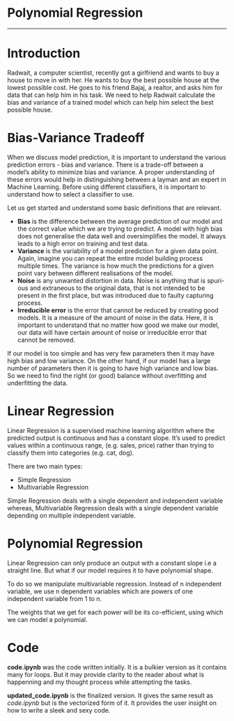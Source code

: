 # Polynomial Regression

---

# Introduction

Radwait, a computer scientist, recently got a girlfriend and wants to buy a house to move in with her. He wants to buy the best possible house at the lowest possible cost. He goes to his friend Bajaj, a realtor, and asks him for data that can help him in his task. We need to help Radwait calculate the bias and variance of a trained model which can help him select the best possible house.

# Bias-Variance Tradeoff

When we discuss model prediction, it is important to understand the various prediction errors - bias and variance. There is a trade-off between a model’s ability to minimize bias and variance.
A proper understanding of these errors would help in distinguishing between a layman and an expert in Machine Learning. Before using different classifiers, it is important to understand how to select a classifier to use.

Let us get started and understand some basic definitions that are relevant. 

- **Bias** is the difference between the average prediction of our model and the correct value which we are trying to predict. A model with high bias does not generalise the data well and oversimplifies the model. It always leads to a high error on training and test data.
- **Variance** is the variability of a model prediction for a given data point. Again, imagine you can repeat the entire model building process multiple times. The variance is how much the predictions for a given point vary between different realisations of the model.
- **Noise** is any unwanted distortion in data. Noise is anything that is spuri- ous and extraneous to the original data, that is not intended to be present in the first place, but was introduced due to faulty capturing process.
- **Irreducible error** is the error that cannot be reduced by creating good models. It is a measure of the amount of noise in the data. Here, it is important to understand that no matter how good we make our model, our data will have certain amount of noise or irreducible error that cannot be removed.

If our model is too simple and has very few parameters then it may have high bias and low variance. On the other hand, if our model has a large number of parameters then it is going to have high variance and low bias. So we need to find the right (or good) balance without overfitting and underfitting the data.

# Linear Regression

Linear Regression is a supervised machine learning algorithm where the predicted output is continuous and has a constant slope. It’s used to predict values within a continuous range, (e.g. sales, price) rather than trying to classify them into categories (e.g. cat, dog). 

There are two main types:

- Simple Regression
- Multivariable Regression

Simple Regression deals with a single dependent and independent variable whereas, Multivariable Regression deals with a single dependent variable depending on multiple independent variable.

# Polynomial Regression

Linear Regression can only produce an output with a constant slope i.e a straight line. But what if our model requires it to have polynomial shape.

To do so we manipulate multivariable regression. Instead of n independent variable, we use n dependent variables which are powers of one independent variable from 1 to n. 

The weights that we get for each power will be its co-efficient, using which we can model a polynomial.


# Code

**code.ipynb** was the code written initially. It is a bulkier version as it contains many for loops. But it may provide clarity to the reader about what is happenning and my thought process while attempting the tasks.

**updated_code.ipynb** is the finalized version. It gives the same result as *code.ipynb* but is the vectorized form of it. It provides the user insight on how to write a sleek and sexy code.